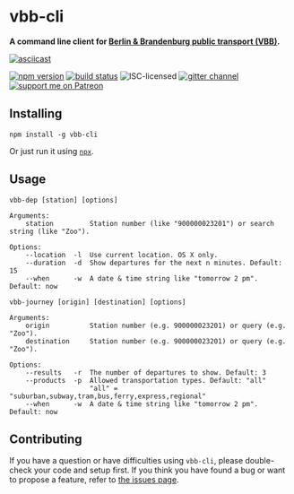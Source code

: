 # vbb-cli

**A command line client for [Berlin & Brandenburg public transport (VBB)](https://en.wikipedia.org/wiki/Verkehrsverbund_Berlin-Brandenburg).**

[![asciicast](https://asciinema.org/a/42117.png)](https://asciinema.org/a/42117)

[![npm version](https://img.shields.io/npm/v/vbb-cli.svg)](https://www.npmjs.com/package/vbb-cli)
[![build status](https://img.shields.io/travis/derhuerst/vbb-cli.svg)](https://travis-ci.org/derhuerst/vbb-cli)
![ISC-licensed](https://img.shields.io/github/license/derhuerst/vbb-cli.svg)
[![gitter channel](https://badges.gitter.im/derhuerst/vbb-rest.svg)](https://gitter.im/derhuerst/vbb-rest)
[![support me on Patreon](https://img.shields.io/badge/support%20me-on%20patreon-fa7664.svg)](https://patreon.com/derhuerst)


## Installing

```shell
npm install -g vbb-cli
```

Or just run it using [`npx`](https://npmjs.com/npx).


## Usage

```
vbb-dep [station] [options]

Arguments:
    station         Station number (like "900000023201") or search string (like "Zoo").

Options:
    --location  -l  Use current location. OS X only.
    --duration  -d  Show departures for the next n minutes. Default: 15
    --when      -w  A date & time string like "tomorrow 2 pm". Default: now
```

```
vbb-journey [origin] [destination] [options]

Arguments:
    origin          Station number (e.g. 900000023201) or query (e.g. "Zoo").
    destination     Station number (e.g. 900000023201) or query (e.g. "Zoo").

Options:
    --results   -r  The number of departures to show. Default: 3
    --products  -p  Allowed transportation types. Default: "all"
                    "all" = "suburban,subway,tram,bus,ferry,express,regional"
    --when      -w  A date & time string like "tomorrow 2 pm". Default: now
```


## Contributing

If you have a question or have difficulties using `vbb-cli`, please double-check your code and setup first. If you think you have found a bug or want to propose a feature, refer to [the issues page](https://github.com/derhuerst/vbb-cli/issues).
